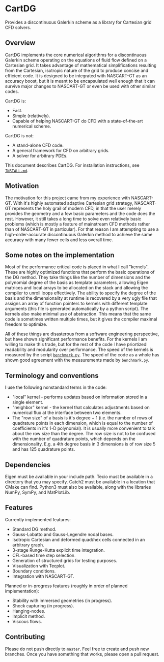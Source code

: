 # CartDG
Provides a discontinuous Galerkin scheme as a library for Cartesian grid CFD solvers.

## Overview
CartDG implements the core numerical algorithms for a discontinuous Galerkin scheme operating on the equations of fluid flow
defined on a Cartesian grid. It takes advantage of mathematical simplifications resulting from the Cartesian,
isotropic nature of the grid to produce concise and efficient code. It is designed to be integrated with NASCART-GT as
an accuracy boost, but it is meant to be encapsulated well enough that it can survive major changes to NASCART-GT or even be
used with other similar codes.

CartDG is:
* Fast.
* Simple (relatively).
* Capable of helping NASCART-GT do CFD with a state-of-the-art numerical scheme.

CartDG is not:
* A stand-alone CFD code.
* A general framework for CFD on arbitrary grids.
* A solver for arbitrary PDEs.

This document describes CartDG. For installation instructions, see [`INSTALL.md`](INSTALL.md).

## Motivation
The motivation for this project came from my experience with NASCART-GT. With it's highly automated adaptive Cartesian grid
strategy, NASCART-GT represents the holy grail of modern CFD, in that the user merely provides the geometry and a few
basic parameters and the code does the rest. However, it still takes a long time to solve even relatively basic problems
(which is mostly a feature of mainstream CFD methods rather than of NASCART-GT in particular). For that reason I am attempting
to use a high-order-accurate discontinuous Galerkin method to achieve the same accuracy with many fewer cells and less overall
time.

## Some notes on the implementation
Most of the performance critical code is placed in what I call "kernels". These are highly optimized functions that perform
the basic operations of the DG method. They take things like the number of dimensions and the polynomial degree of the basis
as template parameters, allowing Eigen matrices and local arrays to be allocated on the stack and allowing the compiler to
unroll loops effectively. The ability to specify the degree of the basis and the dimensionality at runtime is recovered by
a very ugly file that assigns an array of function pointers to kernels with different template arguments (this file is
generated automatically by a python script). The kernels also make minimal use of abstraction. This means that the same
code is sometimes written multiple times, but it gives the compiler maximal freedom to optimize.

All of these things are
disasterous from a software engineering perspective, but have shown significant performance benefits. For the kernels
I am willing to make this trade, but for the rest of the code I have priortized readability and modularity over performance.
The speed of the kernels is measured by the script [`benchmark.py`](script/benchmark.py). The speed of the code as a whole has shown good agreement with the measurements made by `benchmark.py`.

## Terminology and conventions
I use the following nonstandard terms in the code:
* "local" kernel - performs updates based on information stored in a single element.
* "neighbor" kernel - the kernel that calculates adjustments based on numerical flux at the interface between two elements.
* The "row size" of a basis is it's degree + 1 (i.e. the number of rows of quadrature points in each dimension, which is
  equal to the number of coefficients in it's 1-D polynomial). It is usually more convenient to talk about the row size
  than the degree. The row size is not to be confused with the number of quadrature points, which depends on the
  dimensionality. E.g. a 4th degree basis in 3 dimensions is of row size 5 and has 125 quadrature points.
 
## Dependencies
Eigen must be available in your include path. Tecio must be available in a directory that you may specify.
Catch2 must be available in a location that CMake can find.
Python3 must also be available, along with the libraries NumPy, SymPy, and MatPlotLib.
 
## Features
Currently implemented features:
* Standard DG method.
* Gauss-Lobatto and Gauss-Legendre nodal bases.
* Isotropic Cartesian and deformed quad/hex cells connected in an arbitrary graph.
* 3-stage Runge-Kutta explicit time integration.
* CFL-based time step selection.
* Generation of structured grids for testing purposes.
* Visualization with Tecplot.
* Boundary conditions.
* Integration with NASCART-GT.
 
Planned or in-progress features (roughly in order of planned implementation):
* Stability with immersed geometries (in progress).
* Shock capturing (in progress).
* Hanging-nodes.
* Implicit method.
* Viscous flows.

## Contributing
Please do not push directly to `master`. Feel free to create and push new branches. Once you have something that
works, please open a pull request.
